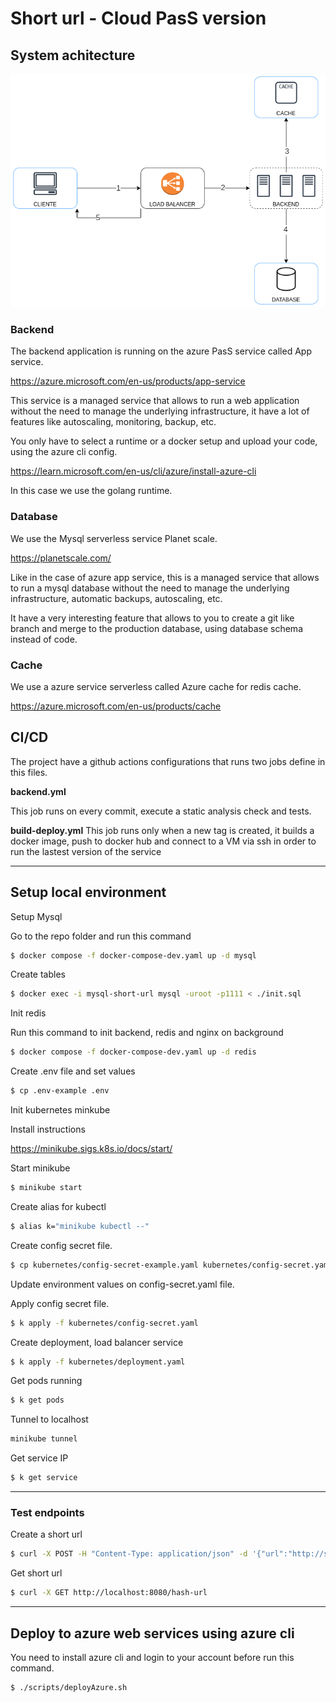 # Short url - Cloud PasS version


## System achitecture
![Diagram](./system_architecture.png)

### Backend
The backend application is running on the azure PasS service called 
App service.

https://azure.microsoft.com/en-us/products/app-service

This service is a managed service that allows to run a web application without the need to manage the underlying infrastructure, it have a lot of features like autoscaling, monitoring, backup, etc.

You only have to select a runtime or a docker setup and upload your code, 
using the azure cli config.

https://learn.microsoft.com/en-us/cli/azure/install-azure-cli

In this case we use the golang runtime.

### Database
We use the Mysql serverless service  Planet scale.

https://planetscale.com/

Like in the case of azure app service, this is a managed service that allows to run a mysql database without the need to manage the underlying infrastructure, automatic backups, autoscaling, etc.

It have a very interesting feature that allows to you to create a git like branch and merge to the production database, using database schema instead of code.

### Cache 
We use a azure service serverless called Azure cache for redis cache.

https://azure.microsoft.com/en-us/products/cache



## CI/CD
The project have a github actions configurations that runs two jobs define in this files.

**backend.yml**

This job runs on every commit, execute a static analysis check and tests.


**build-deploy.yml**
This job runs only when a new tag is created, it builds a docker image, push to docker hub and connect to a VM via ssh in order to run the lastest version of the service

---

## Setup local environment

Setup Mysql 

Go to the repo folder and run this command 
```bash
$ docker compose -f docker-compose-dev.yaml up -d mysql 
```

Create tables 
```bash
$ docker exec -i mysql-short-url mysql -uroot -p1111 < ./init.sql
```

Init redis

Run this command to init backend, redis and nginx on background
```bash
$ docker compose -f docker-compose-dev.yaml up -d redis 
```
Create .env file and set values
```bash
$ cp .env-example .env
```

Init kubernetes minkube 


Install instructions 

https://minikube.sigs.k8s.io/docs/start/


Start minikube
```bash
$ minikube start
```

Create alias for kubectl
```bash
$ alias k="minikube kubectl --"
```

Create config secret file.
```bash
$ cp kubernetes/config-secret-example.yaml kubernetes/config-secret.yaml
```

Update environment values on config-secret.yaml file.

Apply config secret file.
```bash
$ k apply -f kubernetes/config-secret.yaml
```


Create deployment, load balancer service 
```bash
$ k apply -f kubernetes/deployment.yaml
```

Get pods running 
```bash
$ k get pods
```

Tunnel to localhost
```bash
minikube tunnel
``` 

Get service IP
```bash
$ k get service
```

--- 
### Test endpoints

Create a short url
```bash
$ curl -X POST -H "Content-Type: application/json" -d '{"url":"http://site.com"}' http://localhost:8080/create-url
```

Get short url 
```bash
$ curl -X GET http://localhost:8080/hash-url
```
--- 

## Deploy to azure web services using azure cli
You need to install azure cli and login to your account before run this command.
```bash
$ ./scripts/deployAzure.sh
```







